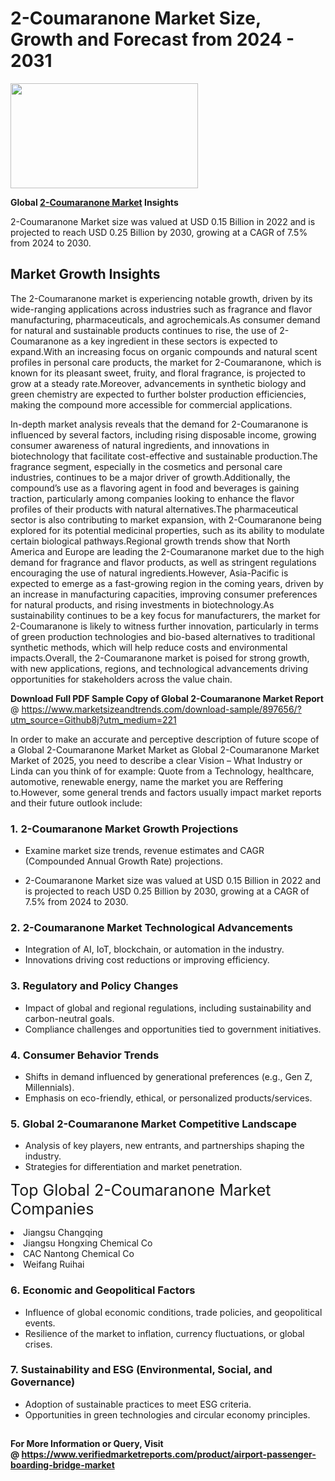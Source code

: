 <H1>2-Coumaranone Market Size, Growth and Forecast from 2024 - 2031</H1><img class="aligncenter size-medium wp-image-584254" src="https://thirdeyenews.in/wp-content/uploads/2024/09/Global-Market-Research-300x168.jpeg" alt="" width="300" height="168" /><p><strong>Global&nbsp;<a href="https://www.marketsizeandtrends.com/download-sample/897656/?utm_source=Github8j?utm_medium=221">2-Coumaranone Market</a> Insights</strong></p><p>2-Coumaranone Market size was valued at USD 0.15 Billion in 2022 and is projected to reach USD 0.25 Billion by 2030, growing at a CAGR of 7.5% from 2024 to 2030.</p><p><h2>Market Growth Insights</h2> <p>The 2-Coumaranone market is experiencing notable growth, driven by its wide-ranging applications across industries such as fragrance and flavor manufacturing, pharmaceuticals, and agrochemicals.As consumer demand for natural and sustainable products continues to rise, the use of 2-Coumaranone as a key ingredient in these sectors is expected to expand.With an increasing focus on organic compounds and natural scent profiles in personal care products, the market for 2-Coumaranone, which is known for its pleasant sweet, fruity, and floral fragrance, is projected to grow at a steady rate.Moreover, advancements in synthetic biology and green chemistry are expected to further bolster production efficiencies, making the compound more accessible for commercial applications.</p> <p>In-depth market analysis reveals that the demand for 2-Coumaranone is influenced by several factors, including rising disposable income, growing consumer awareness of natural ingredients, and innovations in biotechnology that facilitate cost-effective and sustainable production.The fragrance segment, especially in the cosmetics and personal care industries, continues to be a major driver of growth.Additionally, the compound’s use as a flavoring agent in food and beverages is gaining traction, particularly among companies looking to enhance the flavor profiles of their products with natural alternatives.The pharmaceutical sector is also contributing to market expansion, with 2-Coumaranone being explored for its potential medicinal properties, such as its ability to modulate certain biological pathways.Regional growth trends show that North America and Europe are leading the 2-Coumaranone market due to the high demand for fragrance and flavor products, as well as stringent regulations encouraging the use of natural ingredients.However, Asia-Pacific is expected to emerge as a fast-growing region in the coming years, driven by an increase in manufacturing capacities, improving consumer preferences for natural products, and rising investments in biotechnology.As sustainability continues to be a key focus for manufacturers, the market for 2-Coumaranone is likely to witness further innovation, particularly in terms of green production technologies and bio-based alternatives to traditional synthetic methods, which will help reduce costs and environmental impacts.Overall, the 2-Coumaranone market is poised for strong growth, with new applications, regions, and technological advancements driving opportunities for stakeholders across the value chain.</p> <p><span class=""><strong>Download Full PDF Sample Copy of Global 2-Coumaranone Market Report</strong> @ <a href="https://www.marketsizeandtrends.com/download-sample/897656/?utm_source=Github8j?utm_medium=221" target="_blank">https://www.marketsizeandtrends.com/download-sample/897656/?utm_source=Github8j?utm_medium=221</a></span></p><p>In order to make an accurate and perceptive description of future scope of a Global&nbsp;2-Coumaranone Market Market as Global&nbsp;2-Coumaranone Market Market of 2025, you need to describe a clear Vision &ndash; What Industry or Linda can you think of for example: Quote from a Technology, healthcare, automotive, renewable energy, name the market you are Reffering to.However, some general trends and factors usually impact market reports and their future outlook include:</p><h3>1.&nbsp;<strong>2-Coumaranone Market Growth Projections</strong></h3><ul><li>Examine market size trends, revenue estimates and CAGR (Compounded Annual Growth Rate) projections.</li><li><p>2-Coumaranone Market size was valued at USD 0.15 Billion in 2022 and is projected to reach USD 0.25 Billion by 2030, growing at a CAGR of 7.5% from 2024 to 2030.</p></li></ul><h3>2.&nbsp;<strong>2-Coumaranone Market Technological Advancements</strong></h3><ul><li>Integration of AI, IoT, blockchain, or automation in the industry.</li><li>Innovations driving cost reductions or improving efficiency.</li></ul><h3>3.&nbsp;<strong>Regulatory and Policy Changes</strong></h3><ul><li>Impact of global and regional regulations, including sustainability and carbon-neutral goals.</li><li>Compliance challenges and opportunities tied to government initiatives.</li></ul><h3>4.&nbsp;<strong>Consumer Behavior Trends</strong></h3><ul><li>Shifts in demand influenced by generational preferences (e.g., Gen Z, Millennials).</li><li>Emphasis on eco-friendly, ethical, or personalized products/services.</li></ul><h3>5.&nbsp;<strong>Global 2-Coumaranone Market Competitive Landscape</strong></h3><ul><li>Analysis of key players, new entrants, and partnerships shaping the industry.</li><li>Strategies for differentiation and market penetration.</li></ul><p data-pm-slice="1 1 []"><span style="color: inherit; font-family: inherit; font-size: 25px;">Top Global 2-Coumaranone Market Companies</span></p><div class="" data-test-id=""><p><li>Jiangsu Changqing</li><li> Jiangsu Hongxing Chemical Co</li><li> CAC Nantong Chemical Co</li><li> Weifang Ruihai</li></p></div><h3>6.&nbsp;<strong>Economic and Geopolitical Factors</strong></h3><ul><li>Influence of global economic conditions, trade policies, and geopolitical events.</li><li>Resilience of the market to inflation, currency fluctuations, or global crises.</li></ul><h3>7.&nbsp;<strong>Sustainability and ESG (Environmental, Social, and Governance)</strong></h3><ul><li>Adoption of sustainable practices to meet ESG criteria.</li><li>Opportunities in green technologies and circular economy principles.</li></ul><h2><strong style="font-size: 14px;">For More Information or Query, Visit @&nbsp;</strong><a style="background-color: #ffffff; font-size: 14px;" href="https://www.marketsizeandtrends.com/report/2-coumaranone-market/" target="_blank">https://www.verifiedmarketreports.com/product/airport-passenger-boarding-bridge-market</a></h2>